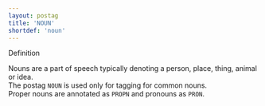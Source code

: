 ```yaml
---
layout: postag
title: 'NOUN'
shortdef: 'noun'
---
```

Definition


Nouns are a part of speech typically denoting a person, place, thing, animal or idea.<br/>
The postag <code>NOUN</code> is used only for tagging for common nouns.<br/>
Proper nouns are annotated as <code>PROPN</code> and pronouns as <code>PRON</code>.
<!-- Interlanguage links updated Ne 5. května 2024, 18:19:37 CEST -->
